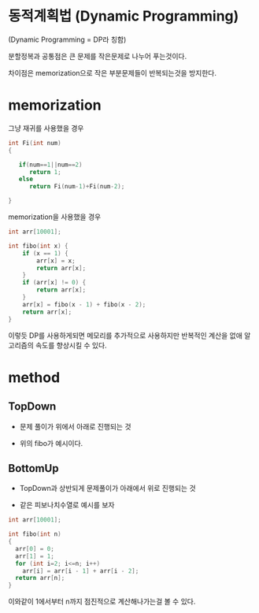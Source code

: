 동적계획법 (Dynamic Programming)
==============================
(Dynamic Programming = DP라 칭함)

분할정복과 공통점은 큰 문제를 작은문제로 나누어 푸는것이다.

차이점은 memorization으로 작은 부분문제들이 반복되는것을 방지한다.

# memorization
그냥 재귀를 사용했을 경우
```cpp
int Fi(int num)
{

   if(num==1||num==2)
      return 1;
   else
      return Fi(num-1)+Fi(num-2);

}
```
memorization을 사용했을 경우
```cpp
int arr[10001];

int fibo(int x) {
	if (x == 1) {
		arr[x] = x;
		return arr[x];
	}
	if (arr[x] != 0) {
		return arr[x];
	}
	arr[x] = fibo(x - 1) + fibo(x - 2);
	return arr[x];
}
```
이렇듯 DP를 사용하게되면 메모리를 추가적으로 사용하지만 반복적인 계산을 없애 알고리즘의 속도를 향상시킬 수 있다.

# method
## TopDown
- 문제 풀이가 위에서 아래로 진행되는 것

- 위의 fibo가 예시이다.
## BottomUp
- TopDown과 상반되게 문제풀이가 아래에서 위로 진행되는 것

- 같은 피보나치수열로 예시를 보자
```cpp
int arr[10001];

int fibo(int n)
{
  arr[0] = 0;
  arr[1] = 1;
  for (int i=2; i<=n; i++)
    arr[i] = arr[i - 1] + arr[i - 2];
  return arr[n];
}
```
이와같이 1에서부터 n까지 점진적으로 계산해나가는걸 볼 수 있다.
